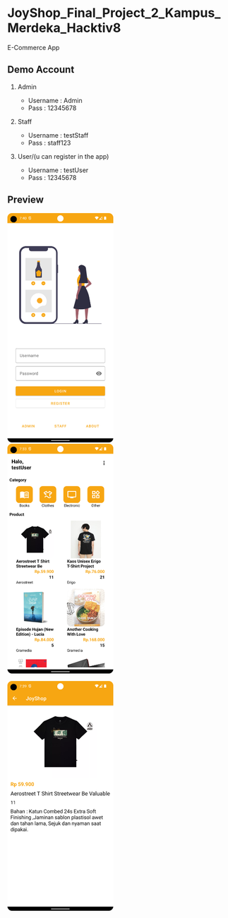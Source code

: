 # JoyShop_Final_Project_2_Kampus_Merdeka_Hacktiv8
E-Commerce App


## Demo Account
1. Admin
    - Username : Admin
    - Pass     : 12345678
    
 2. Staff
    - Username : testStaff
    - Pass     : staff123
    
 2. User/(u can register in the app)
    - Username : testUser
    - Pass     : 12345678

## Preview
<img src="https://github.com/RadRasyad/JoyShop_Final_Project_2_Kampus_Merdeka_Hacktiv8/blob/master/ss/main_user_login.png" width="240"> &nbsp;&nbsp;&nbsp;&nbsp;&nbsp;&nbsp;
<img src="https://github.com/RadRasyad/JoyShop_Final_Project_2_Kampus_Merdeka_Hacktiv8/blob/master/ss/user_home.png" width="240"> &nbsp;&nbsp;&nbsp;&nbsp;&nbsp;&nbsp;

<img src="https://github.com/RadRasyad/JoyShop_Final_Project_2_Kampus_Merdeka_Hacktiv8/blob/master/ss/user_detail_product.png" width="240"> &nbsp;&nbsp;&nbsp;&nbsp;&nbsp;&nbsp;
